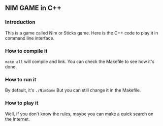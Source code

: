 ## NIM GAME in C++

### Introduction
This is a game called Nim or Sticks game. Here is the C++ code to play it in command line interface.

### How to compile it

`make all` will compile and link. You can check the Makefile to see how it's done.

### How to run it

By default, it's `./NimGame` But you can still change it in the Makefile.

### How to play it

Well, if you don't know the rules, maybe you can make a quick search on the Internet.
